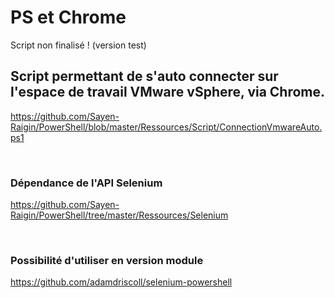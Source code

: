 # PS et Chrome
Script non finalisé ! (version test)
<br>

## Script permettant de s'auto connecter sur l'espace de travail VMware vSphere, via Chrome.

https://github.com/Sayen-Raigin/PowerShell/blob/master/Ressources/Script/ConnectionVmwareAuto.ps1

<br>

### Dépendance de l'API Selenium
https://github.com/Sayen-Raigin/PowerShell/tree/master/Ressources/Selenium

<br>

### Possibilité d'utiliser en version module
https://github.com/adamdriscoll/selenium-powershell

<br>